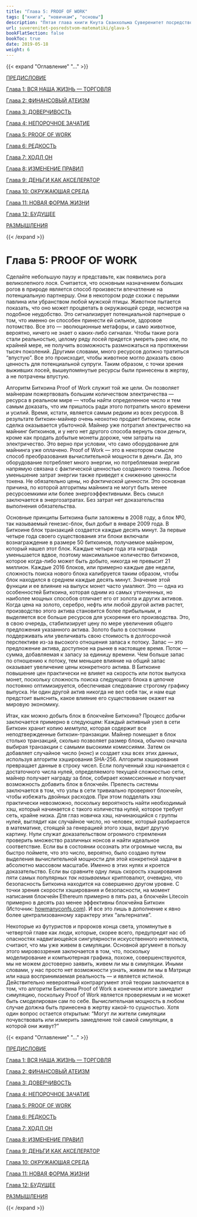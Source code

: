 ```yaml
---
title: "Глава 5: PROOF OF WORK"
tags: ["книга", "новичкам", "основы"]
description: "Пятая глава книги Кнута Сванхольма Суверенитет посредством математики."
url: suverenitet-posredstvom-matematiki/glava-5
bookFlatSection: false
bookToc: true
date: 2019-05-18
weight: 6
---
```


{{< expand "Оглавление" "..." >}}

[ПРЕДИСЛОВИЕ](/suverenitet-posredstvom-matematiki/intro)

[Глава 1: ВСЯ НАША ЖИЗНЬ — ТОРГОВЛЯ](/suverenitet-posredstvom-matematiki/glava-1)

[Глава 2: ФИНАНСОВЫЙ АТЕИЗМ](/suverenitet-posredstvom-matematiki/glava-2)

[Глава 3: ДОВЕРЧИВОСТЬ](/suverenitet-posredstvom-matematiki/glava-3)

[Глава 4: НЕПОРОЧНОЕ ЗАЧАТИЕ](/suverenitet-posredstvom-matematiki/glava-4)

[Глава 5: PROOF OF WORK](/suverenitet-posredstvom-matematiki/glava-5)

[Глава 6: РЕДКОСТЬ](/suverenitet-posredstvom-matematiki/glava-6)

[Глава 7: ХОДЛ ОН](/suverenitet-posredstvom-matematiki/glava-7)

[Глава 8: ИЗМЕНЕНИЕ ПРАВИЛ](/suverenitet-posredstvom-matematiki/glava-8)

[Глава 9: ДЕНЬГИ КАК АКСЕЛЕРАТОР](/suverenitet-posredstvom-matematiki/glava-9)

[Глава 10: ОКРУЖАЮЩАЯ СРЕДА](/suverenitet-posredstvom-matematiki/glava-10)

[Глава 11: НОВАЯ ФОРМА ЖИЗНИ](/suverenitet-posredstvom-matematiki/glava-11)

[Глава 12: БУДУЩЕЕ](/suverenitet-posredstvom-matematiki/glava-12)

[РАЗМЫШЛЕНИЯ](/suverenitet-posredstvom-matematiki/mysli)

{{< /expand >}}

# Глава 5: PROOF OF WORK

Сделайте небольшую паузу и представьте, как появились рога великолепного лося. Считается, что основным назначением больших рогов в природе является способ произвести впечатление на потенциальную партнершу. Они в некотором роде схожи с перьями павлина или убранством любой мужской птицы. Животное пытается показать, что оно может процветать в окружающей среде, несмотря на подобное неудобство. Это сигнализирует потенциальной партнерше о том, что именно он способен принести ей сильное, здоровое потомство. Все  это — эволюционные метафоры, и само животное, вероятно, ничего не знает о каких-либо сигналах. Чтобы такие рога стали реальностью, целому ряду лосей придется умереть рано или, по крайней мере, не получить возможность размножаться на протяжении тысяч поколений. Другими словами, много ресурсов должно тратиться “впустую”. Все это происходит, чтобы животное могло доказать свою ценность для потенциальной супруги. Таким образом, с точки зрения выживших лосей, вышеупомянутые ресурсы были принесены в жертву, а не потрачены впустую.

Алгоритм Биткоина Proof of Work служит той же цели. Он позволяет майнерам пожертвовать большим количеством электричества — ресурса в реальном мире — чтобы найти определенное число и тем самым доказать, что им пришлось ради этого потратить много времени и усилий. Время, кстати, является самым редким из всех ресурсов. В результате биткоин-майнер очень неохотно продает биткоины, если сделка оказывается убыточной. Майнер уже потратил электричество на майнинг биткоинов, и у него нет другого способа вернуть свои деньги, кроме как продать добытые монеты дороже, чем затраты на электричество. Это верно при условии, что само оборудование для майнинга уже оплачено. Proof of Work — это в некотором смысле способ преобразования вычислительной мощности в деньги. Да, это оборудование потребляет много энергии, но потребляемая энергия напрямую связана с фактической ценностью созданного токена. Любое уменьшение затрат энергии также приведет к снижению ценности токена. Не обязательно цены, но *фактической ценности*. Это основная причина, по которой алгоритмы майнинга не могут быть менее ресурсоемкими или более энергоэффективными. Весь смысл заключается в энергозатратах. Без затрат нет доказательства выполнения обязательства.

Основные принципы Биткоина были заложены в 2008 году, а блок №0, так называемый генезис-блок, был добыт в январе 2009 года. В Биткоине блок транзакций создается каждые десять минут. За первые четыре года своего существования эти блоки включали вознаграждение в размере 50 биткоинов, получаемое майнером, который нашел этот блок. Каждые четыре года эта награда уменьшается вдвое, поэтому максимальное количество биткоинов, которое когда-либо может быть добыто, никогда не превысит 21 миллион. Каждые 2016 блоков, или примерно каждые две недели, сложность поиска нового блока калибруется таким образом, чтобы блок находился в среднем каждые десять минут. Значение этой функции и ее влияние на выпуск монет часто умаляют. Это — одна из особенностей Биткоина, которая одним из самых утонченных, но наиболее мощных способов отличает его от золота и других активов. Когда цена на золото, серебро, нефть или любой другой актив растет, производство этого актива становится более прибыльным, и выделяется все больше ресурсов для ускорения его производства. Это, в свою очередь, стабилизирует цену по мере увеличения общего предложения указанного актива. Золото было в состоянии поддерживать или увеличивать свою стоимость в долгосрочной перспективе из-за высокого отношения запаса к потоку. Запас — это предложение актива, доступное на рынке в настоящее время. Поток — сумма, добавляемая к запасу за единицу времени. Чем больше запас по отношению к потоку, тем меньшее влияние на общий запас оказывает увеличение цены конкретного актива. В Биткоине повышение цен практически не влияет на скорость или поток выпуска монет, поскольку сложность поиска следующего блока в цепочке постоянно оптимизируется, обеспечивая следование строгому графику выпуска. Ни один другой актив никогда не вел себя так, и нам еще предстоит выяснить, какое влияние его существование окажет на мировую экономику.

Итак, как можно добыть блок в блокчейне Биткоина? Процесс добычи заключается примерно в следующем: Каждый активный узел в сети Биткоин хранит копию *мемпула*, которая содержит все неподтвержденные биткоин-транзакции. Майнер помещает в блок столько транзакций, сколько позволяет размер блока, обычно сначала выбирая транзакции с самыми высокими комиссиями. Затем он добавляет случайное число (*нонс*) и создает хэш всех этих данных, используя алгоритм хэширования SHA-256. Алгоритм хэширования превращает данные в строку чисел. Если полученный хэш начинается с достаточного числа нулей, определяемого текущей сложностью сети, майнер получает награду за блок, собирает комиссионные и получает возможность добавить блок в блокчейн. Прелесть системы заключается в том, что узлы в сети тривиально проверяют блокчейн, чтобы избежать двойных расходов. При этом подделать хэш практически невозможно, поскольку вероятность найти необходимый хэш, который начинается с такого количества нулей, которое требует сеть, крайне низка. Для глаз новичка хэш, начинающийся с группы нулей, выглядит как случайное число, но человек, который разбирается в математике, стоящей за генерацией этого хэша, видит другую картину. Нули служат доказательством огромного стремления проверить множество различных нонсов и найти идеальное соответствие. Если вы в состоянии осознать эти огромные числа, вы быстро поймете, что это число, вероятно, было создано путем выделения вычислительной мощности для этой конкретной задачи в абсолютно массовом масштабе. Именно в этих нулях и кроется доказательство. Если вы сравните одну лишь скорость хэширования пяти самых популярных *так называемых* криптовалют, очевидно, что безопасность Биткоина находится на совершенно другом уровне. С точки зрения скорости хэширования и безопасности, на момент написания блокчейн Ethereum примерно в пять раз, а блокчейн Litecoin примерно в десять раз менее эффективны блокчейна Биткоин (Источник: [howmanyconfs.com](https://howmanyconfs.com)). И все это лишь в дополнение к явно более централизованному характеру этих “альтернатив”.

Некоторые из футуристов и пророков конца света, упомянутые в четвертой главе как люди, которые, скорее всего, предупредят нас об опасностях надвигающейся сингулярности искусственного интеллекта, считают, что мы уже живем в симуляции. Основной аргумент в пользу этого мировоззрения заключается в том, что, поскольку моделирование и компьютерная графика, похоже, совершенствуются, мы не можем достоверно заявить, живем ли мы в симуляции. Иными словами, у нас просто нет возможности узнать, живем ли мы в Матрице или наша воспринимаемая реальность — и является истиной. Действительно невероятный контраргумент этой теории заключается в том, что алгоритм Биткоина Proof of Work в конечном итоге замедлит симуляцию, поскольку Proof of Work является проверяемым и не может быть смоделирован сам по себе. Вычислительная мощность в любом случае должна быть принесена в жертву какой-то сущностью. Хотя один вопрос остается открытым: “Могут ли жители симуляции почувствовать или измерить замедление той самой симуляции, в которой они живут?”

{{< expand "Оглавление" "..." >}}

[ПРЕДИСЛОВИЕ](/suverenitet-posredstvom-matematiki/intro)

[Глава 1: ВСЯ НАША ЖИЗНЬ — ТОРГОВЛЯ](/suverenitet-posredstvom-matematiki/glava-1)

[Глава 2: ФИНАНСОВЫЙ АТЕИЗМ](/suverenitet-posredstvom-matematiki/glava-2)

[Глава 3: ДОВЕРЧИВОСТЬ](/suverenitet-posredstvom-matematiki/glava-3)

[Глава 4: НЕПОРОЧНОЕ ЗАЧАТИЕ](/suverenitet-posredstvom-matematiki/glava-4)

[Глава 5: PROOF OF WORK](/suverenitet-posredstvom-matematiki/glava-5)

[Глава 6: РЕДКОСТЬ](/suverenitet-posredstvom-matematiki/glava-6)

[Глава 7: ХОДЛ ОН](/suverenitet-posredstvom-matematiki/glava-7)

[Глава 8: ИЗМЕНЕНИЕ ПРАВИЛ](/suverenitet-posredstvom-matematiki/glava-8)

[Глава 9: ДЕНЬГИ КАК АКСЕЛЕРАТОР](/suverenitet-posredstvom-matematiki/glava-9)

[Глава 10: ОКРУЖАЮЩАЯ СРЕДА](/suverenitet-posredstvom-matematiki/glava-10)

[Глава 11: НОВАЯ ФОРМА ЖИЗНИ](/suverenitet-posredstvom-matematiki/glava-11)

[Глава 12: БУДУЩЕЕ](/suverenitet-posredstvom-matematiki/glava-12)

[РАЗМЫШЛЕНИЯ](/suverenitet-posredstvom-matematiki/mysli)

{{< /expand >}}
